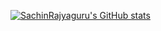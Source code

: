 [![SachinRajyaguru's GitHub stats](https://github-readme-stats.vercel.app/api?username=SachinRajyaguru&count_private=true&show_icons=true&theme=dark&langs_count=3)](https://github.com/anuraghazra/github-readme-stats)
